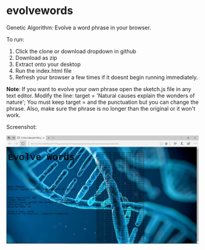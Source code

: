 # evolvewords
Genetic Algorithm:
Evolve a word phrase in your browser.

To run:
1. Click the clone or download dropdown in github
2. Download as zip
3. Extract onto your desktop
4. Run the index.html file
5. Refresh your browser a few times if it doesnt begin running immediately.


**Note**:
If you want to evolve your own phrase open the sketch.js file in any text editor.
Modify the line: target = 'Natural causes explain the wonders of nature';
You must keep target = and the punctuation but you can change the phrase.
Also, make sure the phrase is no longer than the original or it won't work.

Screenshot:

![Alt text](https://github.com/tmstani23/evolvewords/blob/master/scrn1.jpg)


 
